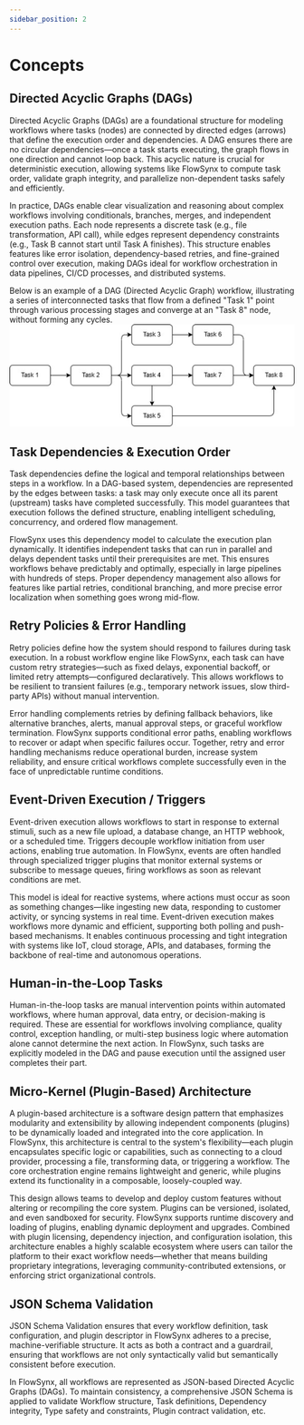 ```yaml
---
sidebar_position: 2
---
```


# Concepts

## Directed Acyclic Graphs (DAGs)

Directed Acyclic Graphs (DAGs) are a foundational structure for modeling workflows where tasks (nodes) are connected by directed edges (arrows) that define the execution order and dependencies. A DAG ensures there are no circular dependencies—once a task starts executing, the graph flows in one direction and cannot loop back. This acyclic nature is crucial for deterministic execution, allowing systems like FlowSynx to compute task order, validate graph integrity, and parallelize non-dependent tasks safely and efficiently.

In practice, DAGs enable clear visualization and reasoning about complex workflows involving conditionals, branches, merges, and independent execution paths. Each node represents a discrete task (e.g., file transformation, API call), while edges represent dependency constraints (e.g., Task B cannot start until Task A finishes). This structure enables features like error isolation, dependency-based retries, and fine-grained control over execution, making DAGs ideal for workflow orchestration in data pipelines, CI/CD processes, and distributed systems.

Below is an example of a DAG (Directed Acyclic Graph) workflow, illustrating a series of interconnected tasks that flow from a defined "Task 1" point through various processing stages and converge at an "Task 8" node, without forming any cycles.
<img src="/img/DAG-example.jpg" />

## Task Dependencies & Execution Order

Task dependencies define the logical and temporal relationships between steps in a workflow. In a DAG-based system, dependencies are represented by the edges between tasks: a task may only execute once all its parent (upstream) tasks have completed successfully. This model guarantees that execution follows the defined structure, enabling intelligent scheduling, concurrency, and ordered flow management.

FlowSynx uses this dependency model to calculate the execution plan dynamically. It identifies independent tasks that can run in parallel and delays dependent tasks until their prerequisites are met. This ensures workflows behave predictably and optimally, especially in large pipelines with hundreds of steps. Proper dependency management also allows for features like partial retries, conditional branching, and more precise error localization when something goes wrong mid-flow.

## Retry Policies & Error Handling

Retry policies define how the system should respond to failures during task execution. In a robust workflow engine like FlowSynx, each task can have custom retry strategies—such as fixed delays, exponential backoff, or limited retry attempts—configured declaratively. This allows workflows to be resilient to transient failures (e.g., temporary network issues, slow third-party APIs) without manual intervention.

Error handling complements retries by defining fallback behaviors, like alternative branches, alerts, manual approval steps, or graceful workflow termination. FlowSynx supports conditional error paths, enabling workflows to recover or adapt when specific failures occur. Together, retry and error handling mechanisms reduce operational burden, increase system reliability, and ensure critical workflows complete successfully even in the face of unpredictable runtime conditions.

## Event-Driven Execution / Triggers

Event-driven execution allows workflows to start in response to external stimuli, such as a new file upload, a database change, an HTTP webhook, or a scheduled time. Triggers decouple workflow initiation from user actions, enabling true automation. In FlowSynx, events are often handled through specialized trigger plugins that monitor external systems or subscribe to message queues, firing workflows as soon as relevant conditions are met.

This model is ideal for reactive systems, where actions must occur as soon as something changes—like ingesting new data, responding to customer activity, or syncing systems in real time. Event-driven execution makes workflows more dynamic and efficient, supporting both polling and push-based mechanisms. It enables continuous processing and tight integration with systems like IoT, cloud storage, APIs, and databases, forming the backbone of real-time and autonomous operations.

## Human-in-the-Loop Tasks

Human-in-the-loop tasks are manual intervention points within automated workflows, where human approval, data entry, or decision-making is required. These are essential for workflows involving compliance, quality control, exception handling, or multi-step business logic where automation alone cannot determine the next action. In FlowSynx, such tasks are explicitly modeled in the DAG and pause execution until the assigned user completes their part.

## Micro-Kernel (Plugin-Based) Architecture

A plugin-based architecture is a software design pattern that emphasizes modularity and extensibility by allowing independent components (plugins) to be dynamically loaded and integrated into the core application. In FlowSynx, this architecture is central to the system's flexibility—each plugin encapsulates specific logic or capabilities, such as connecting to a cloud provider, processing a file, transforming data, or triggering a workflow. The core orchestration engine remains lightweight and generic, while plugins extend its functionality in a composable, loosely-coupled way.

This design allows teams to develop and deploy custom features without altering or recompiling the core system. Plugins can be versioned, isolated, and even sandboxed for security. FlowSynx supports runtime discovery and loading of plugins, enabling dynamic deployment and upgrades. Combined with plugin licensing, dependency injection, and configuration isolation, this architecture enables a highly scalable ecosystem where users can tailor the platform to their exact workflow needs—whether that means building proprietary integrations, leveraging community-contributed extensions, or enforcing strict organizational controls.

## JSON Schema Validation

JSON Schema Validation ensures that every workflow definition, task configuration, and plugin descriptor in FlowSynx adheres to a precise, machine-verifiable structure. It acts as both a contract and a guardrail, ensuring that workflows are not only syntactically valid but semantically consistent before execution.

In FlowSynx, all workflows are represented as JSON-based Directed Acyclic Graphs (DAGs). To maintain consistency, a comprehensive JSON Schema is applied to validate Workflow structure, Task definitions, Dependency integrity, Type safety and constraints, Plugin contract validation, etc.